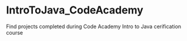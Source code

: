 # IntroToJava_CodeAcademy
Find projects completed during Code Academy Intro to Java cerification course
